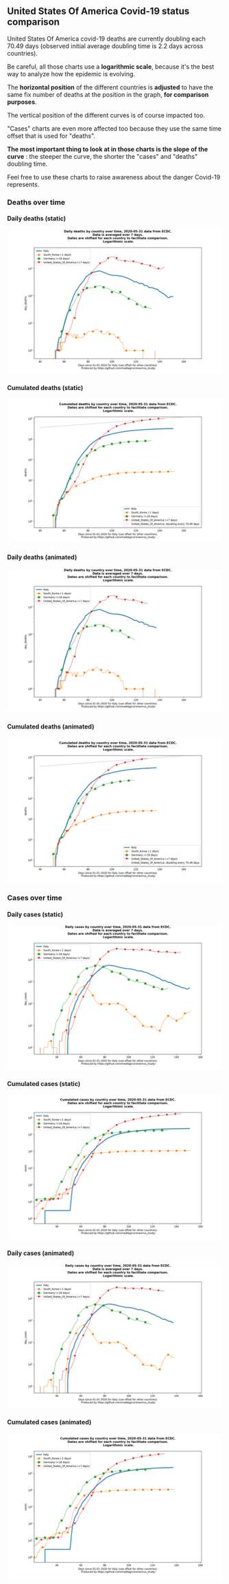 ## United States Of America Covid-19 status comparison 

United States Of America covid-19 deaths are currently doubling each 70.49 days (observed initial average doubling time is 2.2 days across countries).



Be careful, all those charts use a **logarithmic scale**, because it's the best way to analyze how the epidemic is evolving.
 
The **horizontal position** of the different countries is **adjusted** to have the same fix number of deaths at the position in the graph, **for comparison purposes**.

The vertical position of the different curves is of course impacted too.

"Cases" charts are even more affected too because they use the same time offset that is used for "deaths".

**The most important thing to look at in those charts is the slope of the curve** : the steeper the curve, the shorter the "cases" and "deaths" doubling time.

Feel free to use these charts to raise awareness about the danger Covid-19 represents. 


 
### Deaths over time
 
#### Daily deaths (static)
![United States Of America covid-19 daily deaths static chart](https://raw.githubusercontent.com/madlag/coronavirus_study/master/notebooks/graphs/2020-05-31/countries/United_States_Of_America/2020-05-31_United_States_Of_America_day_deaths.png "United States Of America covid-19 day_deaths static chart")   
 
#### Cumulated deaths (static)
![United States Of America covid-19 cumulated deaths static chart](https://raw.githubusercontent.com/madlag/coronavirus_study/master/notebooks/graphs/2020-05-31/countries/United_States_Of_America/2020-05-31_United_States_Of_America_deaths.png "United States Of America covid-19 deaths static chart")   
 
#### Daily deaths (animated)
![United States Of America covid-19 daily deaths animated chart](https://raw.githubusercontent.com/madlag/coronavirus_study/master/notebooks/graphs/2020-05-31/countries/United_States_Of_America/2020-05-31_United_States_Of_America_day_deaths.gif "United States Of America covid-19 day_deaths animated chart")   
 
#### Cumulated deaths (animated)
![United States Of America covid-19 cumulated deaths animated chart](https://raw.githubusercontent.com/madlag/coronavirus_study/master/notebooks/graphs/2020-05-31/countries/United_States_Of_America/2020-05-31_United_States_Of_America_deaths.gif "United States Of America covid-19 deaths animated chart")   

 
### Cases over time
 
#### Daily cases (static)
![United States Of America covid-19 daily cases static chart](https://raw.githubusercontent.com/madlag/coronavirus_study/master/notebooks/graphs/2020-05-31/countries/United_States_Of_America/2020-05-31_United_States_Of_America_day_cases.png "United States Of America covid-19 day_cases static chart")   
 
#### Cumulated cases (static)
![United States Of America covid-19 cumulated cases static chart](https://raw.githubusercontent.com/madlag/coronavirus_study/master/notebooks/graphs/2020-05-31/countries/United_States_Of_America/2020-05-31_United_States_Of_America_cases.png "United States Of America covid-19 cases static chart")   
 
#### Daily cases (animated)
![United States Of America covid-19 daily cases animated chart](https://raw.githubusercontent.com/madlag/coronavirus_study/master/notebooks/graphs/2020-05-31/countries/United_States_Of_America/2020-05-31_United_States_Of_America_day_cases.gif "United States Of America covid-19 day_cases animated chart")   
 
#### Cumulated cases (animated)
![United States Of America covid-19 cumulated cases animated chart](https://raw.githubusercontent.com/madlag/coronavirus_study/master/notebooks/graphs/2020-05-31/countries/United_States_Of_America/2020-05-31_United_States_Of_America_cases.gif "United States Of America covid-19 cases animated chart")   

